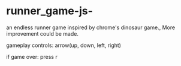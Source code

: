 # runner_game-js-
an endless runner game inspired by chrome's dinosaur game., More improvement could be made.

gameplay controls:
arrow(up, down, left, right)

if game over:
press r
